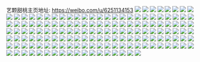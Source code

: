 艺颗甜桃主页地址: https://weibo.com/u/6251134153 
![](https://wx4.sinaimg.cn/mw2000/006P37ypgy1h92hv2i6pdj30sc0scjwm.jpg) 
![](https://wx4.sinaimg.cn/mw2000/006P37ypgy1h92hv3xkjcj30xw0yggu8.jpg) 
![](https://wx4.sinaimg.cn/mw2000/006P37ypgy1h92hv4svd6j314014016r.jpg) 
![](https://wx4.sinaimg.cn/mw2000/006P37ypgy1h92hv7oo1ej31kw16o1i7.jpg) 
![](https://wx4.sinaimg.cn/mw2000/006P37ypgy1h92hv92ibpj30ws0u0h0a.jpg) 
![](https://wx4.sinaimg.cn/mw2000/006P37ypgy1h92hv9s7rmj31400mkdqc.jpg) 
![](https://wx4.sinaimg.cn/mw2000/006P37ypgy1h91giajsnxj30u015sk1k.jpg) 
![](https://wx4.sinaimg.cn/mw2000/006P37ypgy1h91gicc5o8j30u012zgum.jpg) 
![](https://wx4.sinaimg.cn/mw2000/006P37ypgy1h90267trcuj31ho1zkhdt.jpg) 
![](https://wx4.sinaimg.cn/mw2000/006P37ypgy1h9026hhg4oj31ho1zknpd.jpg) 
![](https://wx4.sinaimg.cn/mw2000/006P37ypgy1h9026tmpa9j31ho1zkkjl.jpg) 
![](https://wx4.sinaimg.cn/mw2000/006P37ypgy1h9026z6ubmj31ho1zknpd.jpg) 
![](https://wx4.sinaimg.cn/mw2000/006P37ypgy1h902610zyjj31ho1zkb29.jpg) 
![](https://wx4.sinaimg.cn/mw2000/006P37ypgy1h9027kku9qj31ho1zk7wh.jpg) 
![](https://wx4.sinaimg.cn/mw2000/006P37ypgy1h8zx1paqw1j32iq1w0hdu.jpg) 
![](https://wx4.sinaimg.cn/mw2000/006P37ypgy1h8zx1qjbgoj31hc0u01kx.jpg) 
![](https://wx4.sinaimg.cn/mw2000/006P37ypgy1h8zx1sjvggj32c0340u0x.jpg) 
![](https://wx4.sinaimg.cn/mw2000/006P37ypgy1h8zx1kx71lj31zk1cf4qp.jpg) 
![](https://wx4.sinaimg.cn/mw2000/006P37ypgy1h8zx1tuzofj31sc2ds7wh.jpg) 
![](https://wx4.sinaimg.cn/mw2000/006P37ypgy1h8zx1wgkpcj31ho1zk1kx.jpg) 
![](https://wx4.sinaimg.cn/mw2000/006P37ypgy1h8ry411gu6j31ho1lthdt.jpg) 
![](https://wx4.sinaimg.cn/mw2000/006P37ypgy1h8ry3xltryj31ho1mkhdt.jpg) 
![](https://wx4.sinaimg.cn/mw2000/006P37ypgy1h8ry441k4kj31ho1ol4qp.jpg) 
![](https://wx4.sinaimg.cn/mw2000/006P37ypgy1h8rx5clh3vj31zk1vk7wh.jpg) 
![](https://wx4.sinaimg.cn/mw2000/006P37ypgy1h8rx59e72mj31zk1vib29.jpg) 
![](https://wx4.sinaimg.cn/mw2000/006P37ypgy1h8rx5fqr5xj31k61qn4qp.jpg) 
![](https://wx4.sinaimg.cn/mw2000/006P37ypgy1h8qzqtyjcij31eq1hc1kx.jpg) 
![](https://wx4.sinaimg.cn/mw2000/006P37ypgy1h8qzqn9d2dj31c31re1kx.jpg) 
![](https://wx4.sinaimg.cn/mw2000/006P37ypgy1h8qzqwh0noj31401hc1kx.jpg) 
![](https://wx4.sinaimg.cn/mw2000/006P37ypgy1h8pb4ewwb9j31sc1scnpd.jpg) 
![](https://wx4.sinaimg.cn/mw2000/006P37ypgy1h8pb4ke8tcj31sc1scqv5.jpg) 
![](https://wx4.sinaimg.cn/mw2000/006P37ypgy1h8pb4pp9qhj31sc1scnpd.jpg) 
![](https://wx4.sinaimg.cn/mw2000/006P37ypgy1h8pb4uhowmj31pz1schdt.jpg) 
![](https://wx4.sinaimg.cn/mw2000/006P37ypgy1h8pb4zygfuj31sc1scqv5.jpg) 
![](https://wx4.sinaimg.cn/mw2000/006P37ypgy1h8pb49i0k4j32dc35sb2b.jpg) 
![](https://wx4.sinaimg.cn/mw2000/006P37ypgy1h8oikfmg2rj31zk1hohdt.jpg) 
![](https://wx4.sinaimg.cn/mw2000/006P37ypgy1h8oiklig8zj31zk1honpd.jpg) 
![](https://wx4.sinaimg.cn/mw2000/006P37ypgy1h8oikuezwzj31kw35se82.jpg) 
![](https://wx4.sinaimg.cn/mw2000/006P37ypgy1h8o71gnr0sj31ho1zke81.jpg) 
![](https://wx4.sinaimg.cn/mw2000/006P37ypgy1h8o71860zcj31ho1zkhdt.jpg) 
![](https://wx4.sinaimg.cn/mw2000/006P37ypgy1h8o71qiccij31ho1zke81.jpg) 
![](https://wx4.sinaimg.cn/mw2000/006P37ypgy1h8k425cj5aj31hn1zkb29.jpg) 
![](https://wx4.sinaimg.cn/mw2000/006P37ypgy1h8k4ay08xgj31hn1zkb29.jpg) 
![](https://wx4.sinaimg.cn/mw2000/006P37ypgy1h8k4augqr8j311e1834k2.jpg) 
![](https://wx4.sinaimg.cn/mw2000/006P37ypgy1h8jf7nt7luj30mg0ukwl3.jpg) 
![](https://wx4.sinaimg.cn/mw2000/006P37ypgy1h8jf7mjhitj30n00up7at.jpg) 
![](https://wx4.sinaimg.cn/mw2000/006P37ypgy1h8jf7tegjmj31dp1zk4qp.jpg) 
![](https://wx4.sinaimg.cn/mw2000/006P37ypgy1h8iyvhvs93j31zk1hoe81.jpg) 
![](https://wx4.sinaimg.cn/mw2000/006P37ypgy1h8iyvjs0v9j32801o04qp.jpg) 
![](https://wx4.sinaimg.cn/mw2000/006P37ypgy1h8iyvlgelmj32801o07wh.jpg) 
![](https://wx4.sinaimg.cn/mw2000/006P37ypgy1h8iyvbt6mtj32801o0b29.jpg) 
![](https://wx4.sinaimg.cn/mw2000/006P37ypgy1h7r92ujglwj32801o0hdt.jpg) 
![](https://wx4.sinaimg.cn/mw2000/006P37yply1h7fbko6m3kj317q1mc78q.jpg) 
![](https://wx4.sinaimg.cn/mw2000/006P37yply1h7fbkpskicj317q1mcag0.jpg) 
![](https://wx4.sinaimg.cn/mw2000/006P37yply1h7fbkqjfi2j317q1mc413.jpg) 
![](https://wx4.sinaimg.cn/mw2000/006P37yply1h7fbkmkvklj317q1mcgpx.jpg) 
![](https://wx4.sinaimg.cn/mw2000/006P37yply1h77i71eh84j30qo0qctba.jpg) 
![](https://wx4.sinaimg.cn/mw2000/006P37yply1h6qug1nurbj31ho1zkhdt.jpg) 
![](https://wx4.sinaimg.cn/mw2000/006P37yply1h6qug2z9tpj31rq1zke81.jpg) 
![](https://wx4.sinaimg.cn/mw2000/006P37yply1h6qug4rtslj31dl1zke81.jpg) 
![](https://wx4.sinaimg.cn/mw2000/006P37yply1h6qug6r22jj31ho1zkkjl.jpg) 
![](https://wx4.sinaimg.cn/mw2000/006P37yply1h6qug8ngnhj31mv1zkwiv.jpg) 
![](https://wx4.sinaimg.cn/mw2000/006P37yply1h6qug9yw1cj31hn1hn7wh.jpg) 
![](https://wx4.sinaimg.cn/mw2000/006P37yply1h67ky63nrqj317f1mm4qp.jpg) 
![](https://wx4.sinaimg.cn/mw2000/006P37yply1h67ky87jhwj31ho1zknpd.jpg) 
![](https://wx4.sinaimg.cn/mw2000/006P37yply1h67ky5hn9qj31ap1hjq8g.jpg) 
![](https://wx4.sinaimg.cn/mw2000/006P37yply1h67ky8pxoqj30zj11sgnw.jpg) 
![](https://wx4.sinaimg.cn/mw2000/006P37yply1h5s4whscs4j31jk2bdqgy.jpg) 
![](https://wx4.sinaimg.cn/mw2000/006P37yply1h5s4wi1nfaj30u0190qad.jpg) 
![](https://wx4.sinaimg.cn/mw2000/006P37yply1h5s4wilyftj31jk2bcqtz.jpg) 
![](https://wx4.sinaimg.cn/mw2000/006P37yply1h5s4wiyycvj30u017on58.jpg) 
![](https://wx4.sinaimg.cn/mw2000/006P37yply1h4qbncd3sqj31401eekjg.jpg) 
![](https://wx4.sinaimg.cn/mw2000/006P37yply1h4qbndlitij314016mnjp.jpg) 
![](https://wx4.sinaimg.cn/mw2000/006P37yply1h4qbnew4i7j31401hckcu.jpg) 
![](https://wx4.sinaimg.cn/mw2000/006P37yply1h4qbnfx4szj31ei1eihd6.jpg) 
![](https://wx4.sinaimg.cn/mw2000/006P37yply1h4qbngalcjj31ei1ei1cq.jpg) 
![](https://wx4.sinaimg.cn/mw2000/006P37yply1h4qbnh1e69j32c025aayt.jpg) 
![](https://wx4.sinaimg.cn/mw2000/006P37yply1h4qbnhgbkpj31ei1eiwtv.jpg) 
![](https://wx4.sinaimg.cn/mw2000/006P37yply1h4qbnhssiqj31b41c9nec.jpg) 
![](https://wx4.sinaimg.cn/mw2000/006P37yply1h4qbnil5ywj30n00h0gnq.jpg) 
![](https://wx4.sinaimg.cn/mw2000/006P37yply1h4mjfys2jnj31zk1hohdt.jpg) 
![](https://wx4.sinaimg.cn/mw2000/006P37yply1h4mjg0og5fj31zk1honpd.jpg) 
![](https://wx4.sinaimg.cn/mw2000/006P37yply1h4mjfwvug7j31zk1hob29.jpg) 
![](https://wx4.sinaimg.cn/mw2000/006P37yply1h4mjg3gjtfj31kw35se82.jpg) 
![](https://wx4.sinaimg.cn/mw2000/006P37yply1h4lqk1dxhhj31ho1whkjl.jpg) 
![](https://wx4.sinaimg.cn/mw2000/006P37yply1h4lqk3rzywj31hj1tie81.jpg) 
![](https://wx4.sinaimg.cn/mw2000/006P37yply1h4lqk61nekj31ho1zkhdt.jpg) 
![](https://wx4.sinaimg.cn/mw2000/006P37yply1h4lqk6ggr7j30n009fmy3.jpg) 
![](https://wx4.sinaimg.cn/mw2000/006P37yply1h4lb14sjv2j32c02c0x6p.jpg) 
![](https://wx4.sinaimg.cn/mw2000/006P37yply1h4lb15ipb1j32c025a1kx.jpg) 
![](https://wx4.sinaimg.cn/mw2000/006P37yply1h4lb13pgwvj31ho1zk4qp.jpg) 
![](https://wx4.sinaimg.cn/mw2000/006P37yply1h4knx9ba4gj31ho1zkkjl.jpg) 
![](https://wx4.sinaimg.cn/mw2000/006P37yply1h4knxc8jhmj31fg1rp7wh.jpg) 
![](https://wx4.sinaimg.cn/mw2000/006P37yply1h4knxf9eh8j31ho1zkqv5.jpg) 
![](https://wx4.sinaimg.cn/mw2000/006P37yply1h4knx2t5t3j31ho1zknpd.jpg) 
![](https://wx4.sinaimg.cn/mw2000/006P37yply1h4knxiixy8j31ho1zkhdt.jpg) 
![](https://wx4.sinaimg.cn/mw2000/006P37yply1h4knxkp50vj31k31ks1fr.jpg) 
![](https://wx4.sinaimg.cn/mw2000/006P37yply1h4k3hfuqoyj32c02c0hdu.jpg) 
![](https://wx4.sinaimg.cn/mw2000/006P37yply1h4k3hgqd99j32c025a1kx.jpg) 
![](https://wx4.sinaimg.cn/mw2000/006P37yply1h4k3hj0z1ij31ho1zku0x.jpg) 
![](https://wx4.sinaimg.cn/mw2000/006P37yply1h4k3heuuffj31kh1zk1kx.jpg) 
![](https://wx4.sinaimg.cn/mw2000/006P37yply1h4k3hjhx9wj30u0190qn5.jpg) 
![](https://wx4.sinaimg.cn/mw2000/006P37yply1h4k3hjxgmsj30u01404dz.jpg) 
![](https://wx4.sinaimg.cn/mw2000/006P37yply1h4k3hkco15j30u0190wfo.jpg) 
![](https://wx4.sinaimg.cn/mw2000/006P37ypgy1h4jglvogmgj30n00ukq9q.jpg) 
![](https://wx4.sinaimg.cn/mw2000/006P37ypgy1h4jgm2qedvj31ho1zke81.jpg) 
![](https://wx4.sinaimg.cn/mw2000/006P37ypgy1h4jgm78mxmj31ho1zk7wh.jpg) 
![](https://wx4.sinaimg.cn/mw2000/006P37ypgy1h4jgm91ai7j30y90smqeu.jpg) 
![](https://wx4.sinaimg.cn/mw2000/006P37ypgy1h4jgmemv7jj31zk1zkx6p.jpg) 
![](https://wx4.sinaimg.cn/mw2000/006P37ypgy1h4jgmmmhf5j31zk1zkqv5.jpg) 
![](https://wx4.sinaimg.cn/mw2000/006P37ypgy1h4iyy5skkrj30u00u0jzv.jpg) 
![](https://wx4.sinaimg.cn/mw2000/006P37ypgy1h4iyy6cc42j30u00u040m.jpg) 
![](https://wx4.sinaimg.cn/mw2000/006P37ypgy1h4iyy71bz7j30u0140afk.jpg) 
![](https://wx4.sinaimg.cn/mw2000/006P37ypgy1h4iyy85yoxj30u0140q9d.jpg) 
![](https://wx4.sinaimg.cn/mw2000/006P37ypgy1h4iyy4jmshj30u01407bq.jpg) 
![](https://wx4.sinaimg.cn/mw2000/006P37yply1h4h47nu951j31nm1scnpd.jpg) 
![](https://wx4.sinaimg.cn/mw2000/006P37yply1h4h47qdq8bj31pi1scqv5.jpg) 
![](https://wx4.sinaimg.cn/mw2000/006P37yply1h4h47ljekpj31sc1scu0x.jpg) 
![](https://wx4.sinaimg.cn/mw2000/006P37yply1h4h47sztuxj31sc1scqv5.jpg) 
![](https://wx4.sinaimg.cn/mw2000/006P37yply1h4h47v1cfpj31sc1sc1ky.jpg) 
![](https://wx4.sinaimg.cn/mw2000/006P37yply1h4h47wl4z2j31ho1zkqv5.jpg) 
![](https://wx4.sinaimg.cn/mw2000/006P37yply1h4h47xez29j31401hc1gl.jpg) 
![](https://wx4.sinaimg.cn/mw2000/006P37ypgy1h0zb08ylw2j31401hc1g2.jpg) 
![](https://wx4.sinaimg.cn/mw2000/006P37ypgy1h0zb0bs30uj31401hc1gu.jpg) 
![](https://wx4.sinaimg.cn/mw2000/006P37ypgy1h0zb0ed4g4j31401enqpf.jpg) 
![](https://wx4.sinaimg.cn/mw2000/006P37ypgy1h0zb0gmi7rj31401auttp.jpg) 
![](https://wx4.sinaimg.cn/mw2000/006P37ypgy1h0zb0j3598j31401bbtt9.jpg) 
![](https://wx4.sinaimg.cn/mw2000/006P37ypgy1h0zb0l6o01j30zb176aq3.jpg) 
![](https://wx4.sinaimg.cn/mw2000/006P37ypgy1h0zb0nme8jj31401f4x0k.jpg) 
![](https://wx4.sinaimg.cn/mw2000/006P37ypgy1h0zb0pl8c0j3127124wty.jpg) 
![](https://wx4.sinaimg.cn/mw2000/006P37ypgy1h0xicl7yajj31401exqsi.jpg) 
![](https://wx4.sinaimg.cn/mw2000/006P37ypgy1h0xicn1uzxj31401hc1kx.jpg) 
![](https://wx4.sinaimg.cn/mw2000/006P37ypgy1h0xicopvbdj31401eze6i.jpg) 
![](https://wx4.sinaimg.cn/mw2000/006P37ypgy1h0ogpjb7rfj31eq1hc1kx.jpg) 
![](https://wx4.sinaimg.cn/mw2000/006P37ypgy1h0ogplybtxj31c31re1kx.jpg) 
![](https://wx4.sinaimg.cn/mw2000/006P37ypgy1h0ogpnrkgej31401hc1kx.jpg) 
![](https://wx4.sinaimg.cn/mw2000/006P37yply1h0ofxy6jmij314016may9.jpg) 
![](https://wx4.sinaimg.cn/mw2000/006P37yply1h0ofy4bholj31401ee1kx.jpg) 
![](https://wx4.sinaimg.cn/mw2000/006P37yply1h0ofy6h97ij31401hc1ew.jpg) 
![](https://wx4.sinaimg.cn/mw2000/006P37yply1h0ofy8z6p5j31401hc4qp.jpg) 
![](https://wx4.sinaimg.cn/mw2000/006P37yply1h0ofyb24xwj31401ejqn0.jpg) 
![](https://wx4.sinaimg.cn/mw2000/006P37ypgy1h09q82rerfj318t1u47wh.jpg) 
![](https://wx4.sinaimg.cn/mw2000/006P37ypgy1h09q86asvyj317s1vi7wh.jpg) 
![](https://wx4.sinaimg.cn/mw2000/006P37ypgy1h09q88bjvij31ho1t1b29.jpg) 
![](https://wx4.sinaimg.cn/mw2000/006P37ypgy1h03b4zamikj30sg5blkjl.jpg) 
![](https://wx4.sinaimg.cn/mw2000/006P37ypgy1h03b53f6ofj30sg4b5b29.jpg) 
![](https://wx4.sinaimg.cn/mw2000/006P37ypgy1h03b578517j30sg3j5b29.jpg) 
![](https://wx4.sinaimg.cn/mw2000/006P37yply1gzybe210a6j31ho1r5qv5.jpg) 
![](https://wx4.sinaimg.cn/mw2000/006P37yply1gzybe8tgddj31ho1xju0x.jpg) 
![](https://wx4.sinaimg.cn/mw2000/006P37yply1gzybdulgy6j31ho1zku0x.jpg) 
![](https://wx4.sinaimg.cn/mw2000/006P37yply1gzybeaajpzj30n00un11e.jpg) 
